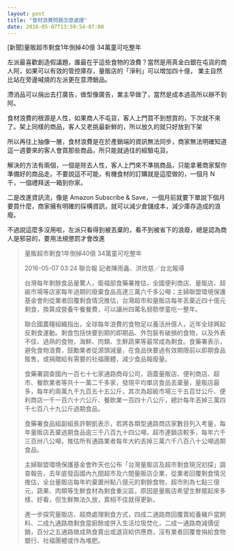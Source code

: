 ```yaml
---
layout: post
title: "食材浪費問題怎麼處理"
date: 2016-05-07T13:59:54-07:00
---
```


[新聞]量販超市剩食1年倒掉40億 34萬童可吃整年

左派最喜歡創造假議題，誰最在乎這些食物的浪費？當然是用真金白銀在屯貨的商人阿，如果可以有效的管控庫存，量販店的「淨利」可以增加四十億， 業主自然比站在旁邊喊燒的左派更在意滯銷品。

滯消品可以捐出去打廣告，做型像廣告，業主早做了，當然是成本過高所以辦不到阿。

食材浪費的根源是人性，如果商人不屯貨，客人上門買不到想買的，下次就不來了。架上同樣的商品，客人又老挑最新鮮的，所以放久的就只好放到下架

所以再往上抽像一層，食材浪費是在於產銷端的資訊無法同步，商家無法明確知道這一週要來的客人會買那些商品，所只能就過往的經驗屯貨。

解決的方法有兩個，一個是除去人性，客人上門來不準挑商品，只能拿著商家幫你準備好的商品走。不要說這不可能，有機食材的訂購就是這麼做的，一個月 N千，一個禮拜送一箱到你家。

二是改進資訊流，像是 Amazon Subscribe & Save，一個月前就要下單說下個月要買什麼，商家擁有明確的採構資訊，就可以減少倉儲成本，減少庫存造成的浪廢。

不過說這麼多沒用啦，左派只看得到被丟棄的，看不到被省下的浪廢，總是認為商人是邪惡的，要用法規懲罰才會改進

> 量販超市剩食1年倒掉40億 34萬童可吃整年
> 
> 2016-05-07 03:24 聯合報 記者陳雨鑫、洪欣慈／台北報導
> 
> 台灣每年剩餘食品量驚人，衛福部食藥署推估，全國便利商店、量販店、超級市場等店家每年過期的廢棄食品高達三萬六千多公噸；主婦聯盟環境保護基金會則從業者回覆剩食情況推估，台灣超市和量販店每年丟棄近四十億元剩食，換算成營養午餐餐費，可以讓卅四萬名弱勢學童吃一整年。
> 
> 聯合國農糧組織指出，全球每年浪費的食物足以養活卅億人，近年全球興起反剩食運動。剩食包括快要到期的即期品、外包裝有破損的食物，以及外表不佳、過熟的食物，海鮮、肉類、生鮮蔬果等最常成為剩食。食藥署表示，避免食物浪費，鼓勵業者從源頭減量，在食品快要過有效期限前以即期食品販售，或捐贈給有需要的社福團體，減少食品報廢量。
> 
> 食藥署調查國內一百七十七家通路商母公司，涵蓋量販店、便利商店、超市、餐飲業者等共十一萬二千多家，發現平均單店食品丟棄量，量販店最多，每年約兩萬九千九百五十五公斤，其次為超級市場三千五百廿公斤、便利商店一千一百六十六公斤、餐飲業一百四十八公斤，總計每年丟掉三萬四千七百八十九公斤過期食品。
> 
> 食藥署食品組副組長許朝凱表示，若將各類型通路商店家數目列入考量，每年量販店丟棄過期食品逾三千八百九十四公噸，超市連鎖店較多，每年六千三百卅八公噸，推估所有通路業者每年大約丟掉三萬六千八百八十公噸過期食品。
> 
> 主婦聯盟環境保護基金會昨天也公布「台灣量販店及超市剩食現況初探」調查報告，去年底發函國內九間超市及六間量販店企業，從業者回覆剩食情況推估，全台量販店每年約棄置卅點八億元的剩餘食物，超市則為七點三億元，蔬果、肉類等生鮮食材為剩食重災區，原因是量販店希望生鮮擺起來多樣、好看，但生鮮無法久放，賣相不佳就得更新。
> 
> 進一步探究量販店、超商處理剩食方式，四成二通路商回覆賣給養豬戶當飼料、二成九通路商剩食當廚餘或併入生活垃圾焚化，二成一通路商減價促銷，百分之五通路做成熟食賣出或退貨給供應商，沒有業者回覆會捐給食物銀行、社福團體或作為堆肥。
> 
